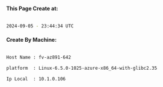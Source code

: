 
   
#### This Page Create at:

```bash

2024-09-05 - 23:44:34 UTC

```

#### Create By Machine:

```bash

Host Name : fv-az891-642

platform  : Linux-6.5.0-1025-azure-x86_64-with-glibc2.35

Ip Local  : 10.1.0.106

```

